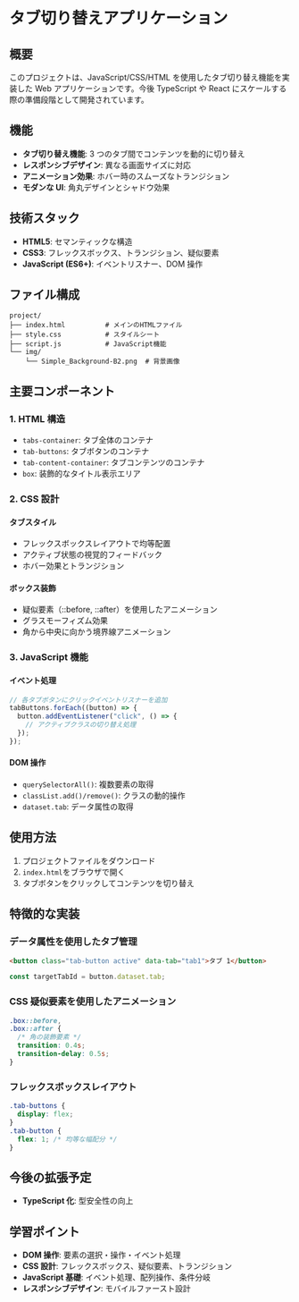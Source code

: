 # タブ切り替えアプリケーション

## 概要

このプロジェクトは、JavaScript/CSS/HTML を使用したタブ切り替え機能を実装した Web アプリケーションです。今後 TypeScript や React にスケールする際の準備段階として開発されています。

## 機能

- **タブ切り替え機能**: 3 つのタブ間でコンテンツを動的に切り替え
- **レスポンシブデザイン**: 異なる画面サイズに対応
- **アニメーション効果**: ホバー時のスムーズなトランジション
- **モダンな UI**: 角丸デザインとシャドウ効果

## 技術スタック

- **HTML5**: セマンティックな構造
- **CSS3**: フレックスボックス、トランジション、疑似要素
- **JavaScript (ES6+)**: イベントリスナー、DOM 操作

## ファイル構成

```
project/
├── index.html          # メインのHTMLファイル
├── style.css           # スタイルシート
├── script.js           # JavaScript機能
└── img/
    └── Simple_Background-B2.png  # 背景画像
```

## 主要コンポーネント

### 1. HTML 構造

- `tabs-container`: タブ全体のコンテナ
- `tab-buttons`: タブボタンのコンテナ
- `tab-content-container`: タブコンテンツのコンテナ
- `box`: 装飾的なタイトル表示エリア

### 2. CSS 設計

#### タブスタイル

- フレックスボックスレイアウトで均等配置
- アクティブ状態の視覚的フィードバック
- ホバー効果とトランジション

#### ボックス装飾

- 疑似要素（::before, ::after）を使用したアニメーション
- グラスモーフィズム効果
- 角から中央に向かう境界線アニメーション

### 3. JavaScript 機能

#### イベント処理

```javascript
// 各タブボタンにクリックイベントリスナーを追加
tabButtons.forEach((button) => {
  button.addEventListener("click", () => {
    // アクティブクラスの切り替え処理
  });
});
```

#### DOM 操作

- `querySelectorAll()`: 複数要素の取得
- `classList.add()/remove()`: クラスの動的操作
- `dataset.tab`: データ属性の取得

## 使用方法

1. プロジェクトファイルをダウンロード
2. `index.html`をブラウザで開く
3. タブボタンをクリックしてコンテンツを切り替え

## 特徴的な実装

### データ属性を使用したタブ管理

```html
<button class="tab-button active" data-tab="tab1">タブ 1</button>
```

```javascript
const targetTabId = button.dataset.tab;
```

### CSS 疑似要素を使用したアニメーション

```css
.box::before,
.box::after {
  /* 角の装飾要素 */
  transition: 0.4s;
  transition-delay: 0.5s;
}
```

### フレックスボックスレイアウト

```css
.tab-buttons {
  display: flex;
}
.tab-button {
  flex: 1; /* 均等な幅配分 */
}
```

## 今後の拡張予定

- **TypeScript 化**: 型安全性の向上

## 学習ポイント

- **DOM 操作**: 要素の選択・操作・イベント処理
- **CSS 設計**: フレックスボックス、疑似要素、トランジション
- **JavaScript 基礎**: イベント処理、配列操作、条件分岐
- **レスポンシブデザイン**: モバイルファースト設計
